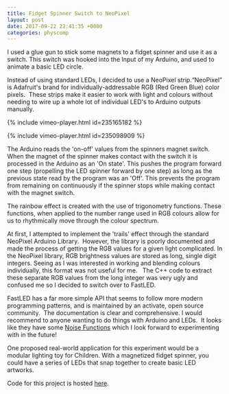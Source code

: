 ```yaml
---
title: Fidget Spinner Switch to NeoPixel
layout: post
date: 2017-09-22 22:41:35 +0000
categories: physcomp
---
```

I used a glue gun to stick some magnets to a fidget spinner and use it as a switch. This switch was hooked into the Input of my Arduino, and used to animate a basic LED circle.

Instead of using standard LEDs, I decided to use a NeoPixel strip.“NeoPixel” is Adafruit's brand for individually-addressable RGB (Red Green Blue) color pixels.  These strips make it easier to work with light and colours without needing to wire up a whole lot of individual LED's to Arduino outputs manually.

{% include vimeo-player.html id=235165182 %}

{% include vimeo-player.html id=235098909 %}

The Arduino reads the 'on-off' values from the spinners magnet switch.  When the magnet of the spinner makes contact with the switch it is processed in the Arduino as an 'On state'. This pushes the program forward one step (propelling the LED spinner forward by one step) as long as the previous state read by the program was an 'Off'. This prevents the program from remaining on continuously if the spinner stops while making contact with the magnet switch.

The rainbow effect is created with the use of trigonometry functions. These functions, when applied to the number range used in RGB colours allow for us to rhythmically move through the colour spectrum.

At first, I attempted to implement the 'trails' effect through the standard NeoPixel Arduino Library.  However, the library is poorly documented and made the process of getting the RGB values for a given light complicated. In the NeoPixel library, RGB brightness values are stored as long, single digit integers. Seeing as I was interested in working and blending colours individually, this format was not useful for me.   The C++ code to extract these separate RGB values from the long integer was very ugly and confused me so I decided to switch over to FastLED.

FastLED has a far more simple API that seems to follow more modern programming patterns, and is maintained by an activate, open source community.  The documentation is clear and comprehensive. I would recommend to anyone wanting to do things with Arduino and LEDs.  It looks like they have some [Noise Functions](http://fastled.io/docs/3.1/group___noise.html) which I look forward to experimenting with in the future!

One proposed real-world application for this experiment would be a modular lighting toy for Children. With a magnetized fidget spinner, you could have a series of LEDs that snap together to create basic LED artworks.

Code for this project is hosted [here](https://github.com/samhains/pcomm_labs/blob/master/neo_pixel_spinner/neo_pixel_spinner.ino).